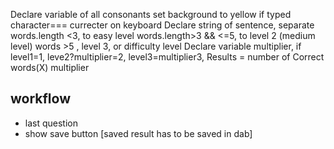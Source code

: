 Declare variable of all consonants
    set background to yellow if typed character=== currecter on keyboard
Declare string of sentence,
   separate words.length <3, to easy level
    words.length>3 && <=5, to level 2 (medium level)
    words >5 , level 3, or difficulty level
Declare variable multiplier, if level1=1, leve2?multiplier=2, level3=multiplier3,
Results = number of Correct words(X) multiplier

## workflow
 - last question 
 - show save button [saved result has to be saved in dab]

